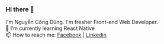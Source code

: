 ### Hi there 👋
I'm Nguyễn Công Dũng. I'm fresher Front-end Web Developer.  
🌱 I’m currently learning React Native  
📫 How to reach me: [Facebook](https://www.facebook.com/dung.dev.gramer/) | [Linkedin](https://www.linkedin.com/in/DungGramer/)
<!--
**DungGramer/DungGramer** is a ✨ _special_ ✨ repository because its `README.md` (this file) appears on your GitHub profile.

Here are some ideas to get you started:

- 🔭 I’m currently working on ...
- 🌱 I’m currently learning React Native
- 👯 I’m looking to collaborate on ...
- 🤔 I’m looking for help with ...
- 💬 Ask me about ...
- 📫 How to reach me: <a href="tel:+84334565999">0334 565 999</a>
- 😄 Pronouns: ...
- ⚡ Fun fact: ...
-->
